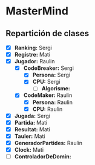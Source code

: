 # MasterMind

## Repartición de clases
- [x] **Ranking:** Sergi
- [x] **Registre:** Mati
- [x] **Jugador:** Raulin
  - [x] **CodeBreaker:** Sergi
    - [x] **Persona:** Sergi
    - [x] **CPU:** Sergi
      - [ ] **Algorisme:** 
  - [x] **CodeMaker:** Raulin
    - [x] **Persona:** Raulin
    - [x] **CPU:** Raulin
- [x] **Jugada:** Sergi
- [x] **Partida:** Mati
- [x] **Resultat:** Mati
- [x] **Tauler:** Mati
- [x] **GeneradorPartides:** Raulin
- [x] **Clock:** Mati
- [ ] **ControladorDeDomin:**
